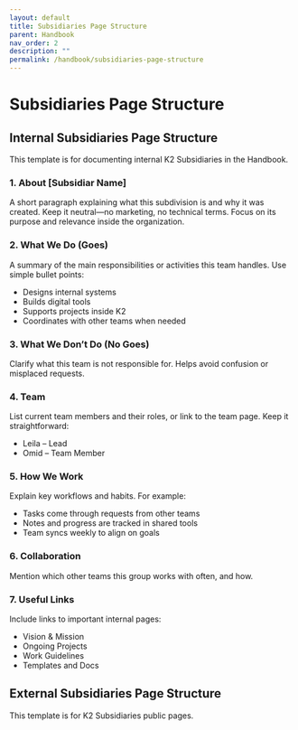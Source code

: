 ```yaml
---
layout: default
title: Subsidiaries Page Structure
parent: Handbook
nav_order: 2
description: ""
permalink: /handbook/subsidiaries-page-structure
---
```


# Subsidiaries Page Structure

## Internal Subsidiaries Page Structure
This template is for documenting internal K2 Subsidiaries in the Handbook.

### 1. About [Subsidiar Name]
A short paragraph explaining what this subdivision is and why it was created. Keep it neutral—no marketing, no technical terms. Focus on its purpose and relevance inside the organization.

### 2. What We Do (Goes)
A summary of the main responsibilities or activities this team handles. Use simple bullet points:

- Designs internal systems
- Builds digital tools
- Supports projects inside K2
- Coordinates with other teams when needed

### 3. What We Don’t Do (No Goes)
Clarify what this team is not responsible for. Helps avoid confusion or misplaced requests.

### 4. Team
List current team members and their roles, or link to the team page. Keep it straightforward:

- Leila – Lead
- Omid – Team Member

### 5. How We Work
Explain key workflows and habits. For example:

- Tasks come through requests from other teams
- Notes and progress are tracked in shared tools
- Team syncs weekly to align on goals

### 6. Collaboration
Mention which other teams this group works with often, and how.

### 7. Useful Links
Include links to important internal pages:

- Vision & Mission
- Ongoing Projects
- Work Guidelines
- Templates and Docs

## External Subsidiaries Page Structure
This template is for K2 Subsidiaries public pages.
